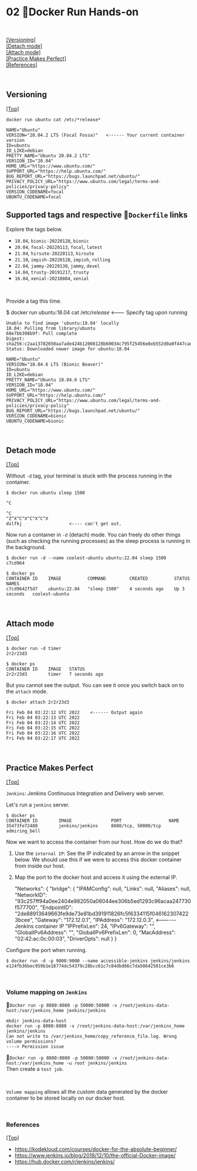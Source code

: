 # <span id='top'>02 🐳Docker Run Hands-on</span>

<br>

[[Versioning]](#versioning)  
[[Detach mode]](#detach)  
[[Attach mode]](#attach)  
[[Practice Makes Perfect]](#perfect)  
[[References]](#ref)

<br>

## <span id='versioning'>Versioning</span>

[[Top]](#top)

    docker run ubuntu cat /etc/*release*

    NAME="Ubuntu"
    VERSION="20.04.2 LTS (Focal Fossa)"   <------ Your current container version
    ID=ubuntu
    ID_LIKE=debian
    PRETTY_NAME="Ubuntu 20.04.2 LTS"
    VERSION_ID="20.04"
    HOME_URL="https://www.ubuntu.com/"
    SUPPORT_URL="https://help.ubuntu.com/"
    BUG_REPORT_URL="https://bugs.launchpad.net/ubuntu/"
    PRIVACY_POLICY_URL="https://www.ubuntu.com/legal/terms-and-policies/privacy-policy"
    VERSION_CODENAME=focal
    UBUNTU_CODENAME=focal

## Supported tags and respective 🐳`Dockerfile` links

Explore the tags below.

- `18.04`, `bionic-20220128`, `bionic`
- `20.04`, `focal-20220113`, `focal`, `latest`
- `21.04`, `hirsute-20220113`, `hirsute`
- `21.10`, `impish-20220128`, `impish`, `rolling`
- `22.04`, `jammy-20220130`, `jammy`, `devel`
- `14.04`, `trusty-20191217`, `trusty`
- `16.04`, `xenial-20210804`, `xenial`

<br>

Provide a tag this time.

$ docker run ubuntu:18.04 cat /etc/_release_ <--- Specify tag upon running

    Unable to find image 'ubuntu:18.04' locally
    18.04: Pulling from library/ubuntu
    68e7bb398b9f: Pull complete
    Digest: sha256:c2aa13782650aa7ade424b12008128b60034c795f25456e8eb552d0a0f447cad
    Status: Downloaded newer image for ubuntu:18.04

    NAME="Ubuntu"
    VERSION="18.04.6 LTS (Bionic Beaver)"
    ID=ubuntu
    ID_LIKE=debian
    PRETTY_NAME="Ubuntu 18.04.6 LTS"
    VERSION_ID="18.04"
    HOME_URL="https://www.ubuntu.com/"
    SUPPORT_URL="https://help.ubuntu.com/"
    PRIVACY_POLICY_URL="https://www.ubuntu.com/legal/terms-and-policies/privacy-policy"
    BUG_REPORT_URL="https://bugs.launchpad.net/ubuntu/"
    VERSION_CODENAME=bionic
    UBUNTU_CODENAME=bionic

<br>

## <span id='detach'>Detach mode</span>

[[Top]](#top)

Without `-d` tag, your terminal is stuck with the process running in the container.

    $ docker run ubuntu sleep 1500

    ^C

    ^C
    ^Z^X^C^X^C^X^C^X
    dslfkj                  <---- can't get out.

Now run a container in `-d` (detach) mode. You can freely do other things (such as checking the running processes) as the sleep process is running in the background.

    $ docker run -d --name coolest-ubuntu ubuntu:22.04 sleep 1500
    c7cd964

    $ docker ps
    CONTAINER ID    IMAGE          COMMAND         CREATED          STATUS         NAMES
    c7cd9642f5d7    ubuntu:22.04   "sleep 1500"    4 seconds ago    Up 3 seconds   coolest-ubuntu

<br>

## <span id='attach'>Attach mode</span>

[[Top]](#top)

    $ docker run -d timer
    2r2r23d3

    $ docker ps
    CONTAINER ID    IMAGE   STATUS
    2r2r23d3        timer   7 seconds ago

But you cannot see the output. You can see it once you switch back on to the `attach` mode.

    $ docker attach 2r2r23d3

    Fri Feb 04 03:22:12 UTC 2022    <------ Output again
    Fri Feb 04 03:22:13 UTC 2022
    Fri Feb 04 03:22:14 UTC 2022
    Fri Feb 04 03:22:15 UTC 2022
    Fri Feb 04 03:22:16 UTC 2022
    Fri Feb 04 03:22:17 UTC 2022

<br>

## <span id='perfect'>Practice Makes Perfect</span>

[[Top]](#top)

`Jenkins`: Jenkins Continuous Integration and Delivery web server.

Let's run a `jenkins` server.

    $ docker ps
    CONTAINER ID        IMAGE               PORT                  NAME
    35473fe72480        jenkins/jenkins     8080/tcp, 50000/tcp   admiring_bell

Now we want to access the container from our host. How do we do that?

1. Use the `internal IP`: See the IP indicated by an arrow in the snippet below. We should use this if we were to access this docker container from inside our host.
2. Map the port to the docker host and access it using the external IP.

   "Networks": {
   "bridge": {
   "IPAMConfig": null,
   "Links": null,
   "Aliases": null,
   "NetworkID": "93c257ff94a0ee2404e982050a06044ee306b5ed1293c96acaa247730f577700",
   "EndpointID": "2de88913649663fe9de73e81bd391911826fc5f6334115f0461623074223bcee",
   "Gateway": "172.12.0.1",
   "IPAddress": "172.12.0.3", <------ Jenkins container IP
   "IPPrefixLen": 24,
   "IPv6Gateway": "",
   "GlobalIPv6Address": "",
   "GlobalIPv6PrefixLen": 0,
   "MacAddress": "02:42:ac:0c:00:03",
   "DriverOpts": null
   }
   }

Configure the port when running.

    $ docker run -d -p 9000:9000 --name accessible-jenkins jenkins/jenkins
    e124fb36bec959b1e18774dc54379c28bcc61c7c84dbd66c7da50642501ce3b6

<br>

### Volume mapping on `Jenkins`

🐳`Docker run -p 8080:8080 -p 50000:50000 -v /root/jenkins-data-host:/var/jenkins_home jenkins/jenkins`

    mkdir jenkins-data-host
    docker run -p 8080:8080 -v /root/jenkins-data-host:/var/jenkins_home jenkins/jenkins
    Can not write to /var/jenkins_home/copy_reference_file.log. Wrong volume permissions?
    ----> Permission issue

🐳`Docker run -p 8080:8080 -p 50000:50000 -v /root/jenkins-data-host:/var/jenkins_home -u root jenkins/jenkins`  
Then create a `test job`.

<br>

`Volume mapping` allows all the custom data generated by the docker container to be stored locally on our docker host.

<br>

### <span id='ref'>References</span>

[[Top]](#top)

- https://kodekloud.com/courses/docker-for-the-absolute-beginner/
- https://www.jenkins.io/blog/2018/12/10/the-official-Docker-image/
- https://hub.docker.com/r/jenkins/jenkins/
